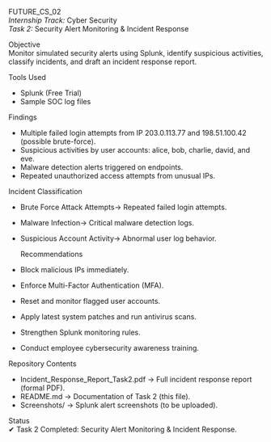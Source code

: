  FUTURE_CS_02  
*Internship Track:* Cyber Security  
*Task 2:* Security Alert Monitoring & Incident Response  

 Objective  
Monitor simulated security alerts using Splunk, identify suspicious activities, classify incidents, and draft an incident response report.  

 Tools Used  
- Splunk (Free Trial)  
- Sample SOC log files  

Findings  
- Multiple failed login attempts from IP 203.0.113.77 and 198.51.100.42 (possible brute-force).  
- Suspicious activities by user accounts: alice, bob, charlie, david, and eve.  
- Malware detection alerts triggered on endpoints.  
- Repeated unauthorized access attempts from unusual IPs.  

 Incident Classification  
- Brute Force Attack Attempts→ Repeated failed login attempts.  
- Malware Infection→ Critical malware detection logs.  
- Suspicious Account Activity→ Abnormal user log behavior.
                                                                                                                      
  Recommendations  
- Block malicious IPs immediately.  
- Enforce Multi-Factor Authentication (MFA).  
- Reset and monitor flagged user accounts.  
- Apply latest system patches and run antivirus scans.  
- Strengthen Splunk monitoring rules.  
- Conduct employee cybersecurity awareness training.  

 Repository Contents  
- Incident_Response_Report_Task2.pdf → Full incident response report (formal PDF).  
- README.md → Documentation of Task 2 (this file).  
- Screenshots/ → Splunk alert screenshots (to be uploaded).  

 Status  
✔ Task 2 Completed: Security Alert Monitoring & Incident Response.
